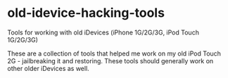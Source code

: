 # old-idevice-hacking-tools
Tools for working with old iDevices (iPhone 1G/2G/3G, iPod Touch 1G/2G/3G)

These are a collection of tools that helped me work on my old
iPod Touch 2G - jailbreaking it and restoring. These tools should
generally work on other older iDevices as well.
